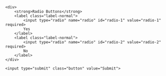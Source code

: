 <form data-validate>

	<div>
		<strong>Radio Buttons</strong>
		<label class="label-normal">
			<input type="radio" name="radio" id="radio-1" value="radio-1" required>
			Yes
		</label>
		<label class="label-normal">
			<input type="radio" name="radio" id="radio-2" value="radio-2" required>
			No
		</label>
	</div>

	<input type="submit" class="button" value="Submit">
</form>